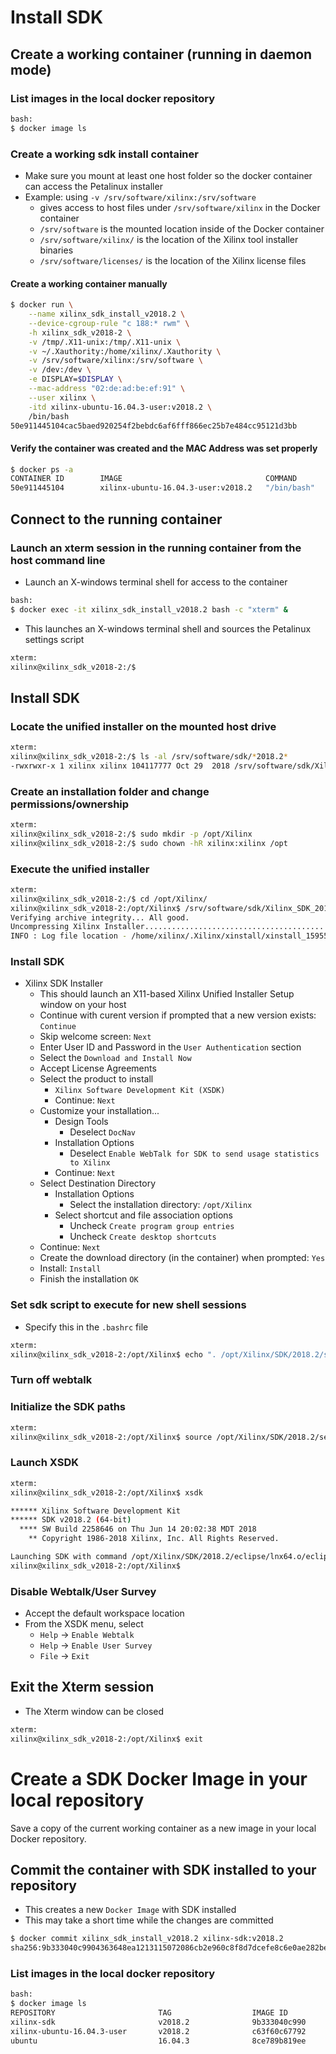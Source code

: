 [//]: # (Readme.sdk-install.md - Install SDK on a Base Ubuntu User Image for v2018.2 Xilinx Tools)

# Install SDK

## Create a working container (running in daemon mode)

### List images in the local docker repository
```bash
bash:
$ docker image ls

```

### Create a working sdk install container
- Make sure you mount at least one host folder so the docker container can access the Petalinux installer
- Example: using `-v /srv/software/xilinx:/srv/software`
	- gives access to host files under `/srv/software/xilinx` in the Docker container
	- `/srv/software` is the mounted location inside of the Docker container
	- `/srv/software/xilinx/` is the location of the Xilinx tool installer binaries
	- `/srv/software/licenses/` is the location of the Xilinx license files

#### Create a working container manually

```bash
$ docker run \
	--name xilinx_sdk_install_v2018.2 \
	--device-cgroup-rule "c 188:* rwm" \
	-h xilinx_sdk_v2018-2 \
	-v /tmp/.X11-unix:/tmp/.X11-unix \
	-v ~/.Xauthority:/home/xilinx/.Xauthority \
	-v /srv/software/xilinx:/srv/software \
	-v /dev:/dev \
	-e DISPLAY=$DISPLAY \
	--mac-address "02:de:ad:be:ef:91" \
	--user xilinx \
	-itd xilinx-ubuntu-16.04.3-user:v2018.2 \
	/bin/bash
50e911445104cac5baed920254f2bebdc6af6fff866ec25b7e484cc95121d3bb
```

#### Verify the container was created and the MAC Address was set properly

```bash
$ docker ps -a
CONTAINER ID        IMAGE                                COMMAND             CREATED             STATUS              PORTS               NAMES
50e911445104        xilinx-ubuntu-16.04.3-user:v2018.2   "/bin/bash"         37 seconds ago      Up 34 seconds                           xilinx_sdk_install_v2018.2
```

## Connect to the running container

### Launch an xterm session in the running container from the host command line
- Launch an X-windows terminal shell for access to the container
```bash
bash:
$ docker exec -it xilinx_sdk_install_v2018.2 bash -c "xterm" &
```
- This launches an X-windows terminal shell and sources the Petalinux settings script
```bash
xterm:
xilinx@xilinx_sdk_v2018-2:/$
```

## Install SDK

### Locate the unified installer on the mounted host drive
```bash
xterm:
xilinx@xilinx_sdk_v2018-2:/$ ls -al /srv/software/sdk/*2018.2*
-rwxrwxr-x 1 xilinx xilinx 104117777 Oct 29  2018 /srv/software/sdk/Xilinx_SDK_2018.2_0614_1954_Lin64.bin
```

### Create an installation folder and change permissions/ownership

```bash
xterm:
xilinx@xilinx_sdk_v2018-2:/$ sudo mkdir -p /opt/Xilinx
xilinx@xilinx_sdk_v2018-2:/$ sudo chown -hR xilinx:xilinx /opt
```

### Execute the unified installer

```bash
xterm:
xilinx@xilinx_sdk_v2018-2:/$ cd /opt/Xilinx/
xilinx@xilinx_sdk_v2018-2:/opt/Xilinx$ /srv/software/sdk/Xilinx_SDK_2018.2_0614_1954_Lin64.bin 
Verifying archive integrity... All good.
Uncompressing Xilinx Installer......................................................................................................................................................................................................................................................................................................................................................................................................................................................................................................................................................
INFO : Log file location - /home/xilinx/.Xilinx/xinstall/xinstall_1595526757691.log
```

### Install SDK

- Xilinx SDK Installer
	- This should launch an X11-based Xilinx Unified Installer Setup window on your host
	- Continue with curent version if prompted that a new version exists: ```Continue```
	- Skip welcome screen: ```Next```
	- Enter User ID and Password in the ```User Authentication``` section
	- Select the ```Download and Install Now```
	- Accept License Agreements
	- Select the product to install
		- ```Xilinx Software Development Kit (XSDK)```
		- Continue: ```Next```
	- Customize your installation...
		- Design Tools
			- Deselect ```DocNav```
		- Installation Options
			- Deselect ```Enable WebTalk for SDK to send usage statistics to Xilinx```
		- Continue: ```Next```
	- Select Destination Directory
		- Installation Options
			- Select the installation directory: ```/opt/Xilinx```
		- Select shortcut and file association options
			- Uncheck ```Create program group entries```
			- Uncheck ```Create desktop shortcuts```
	- Continue: ```Next```	
	- Create the download directory (in the container) when prompted: ```Yes```
	- Install: ```Install```
	- Finish the installation ```OK```

### Set sdk script to execute for new shell sessions
- Specify this in the `.bashrc` file

```bash
xterm:
xilinx@xilinx_sdk_v2018-2:/opt/Xilinx$ echo ". /opt/Xilinx/SDK/2018.2/settings64.sh" > ~/.bashrc
```

### Turn off webtalk

### Initialize the SDK paths
```bash
xterm:
xilinx@xilinx_sdk_v2018-2:/opt/Xilinx$ source /opt/Xilinx/SDK/2018.2/settings64.sh
```

### Launch XSDK

```bash
xterm:
xilinx@xilinx_sdk_v2018-2:/opt/Xilinx$ xsdk

****** Xilinx Software Development Kit
****** SDK v2018.2 (64-bit)
  **** SW Build 2258646 on Thu Jun 14 20:02:38 MDT 2018
    ** Copyright 1986-2018 Xilinx, Inc. All Rights Reserved.

Launching SDK with command /opt/Xilinx/SDK/2018.2/eclipse/lnx64.o/eclipse -vmargs -Xms64m -Xmx4G -Dorg.eclipse.swt.internal.gtk.cairoGraphics=false 
xilinx@xilinx_sdk_v2018-2:/opt/Xilinx$
```

### Disable Webtalk/User Survey

- Accept the default workspace location
- From the XSDK menu, select
	- `Help` -> `Enable Webtalk`
	- `Help` -> `Enable User Survey`
	- `File` -> `Exit`

## Exit the Xterm session
- The Xterm window can be closed

```bash
xterm:
xilinx@xilinx_sdk_v2018-2:/opt/Xilinx$ exit
```

# Create a SDK Docker Image in your local repository

Save a copy of the current working container as a new image in your local Docker repository.

## Commit the container with SDK installed to your repository 
- This creates a new `Docker Image` with SDK installed
- This may take a short time while the changes are committed
```bash
$ docker commit xilinx_sdk_install_v2018.2 xilinx-sdk:v2018.2
sha256:9b333040c9904363648ea1213115072086cb2e960c8f8d7dcefe8c6e0ae282be
```

### List images in the local docker repository
```bash
bash:
$ docker image ls
REPOSITORY                       TAG                  IMAGE ID            CREATED             SIZE
xilinx-sdk                       v2018.2              9b333040c990        40 seconds ago      12GB
xilinx-ubuntu-16.04.3-user       v2018.2              c63f60c67792        18 hours ago        1.62GB
ubuntu                           16.04.3              8ce789b819ee        27 hours ago        120MB
```

